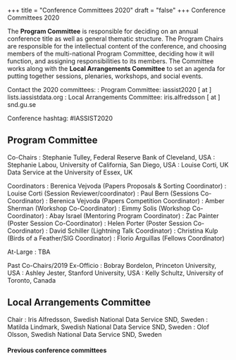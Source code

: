 +++
title = "Conference Committees 2020"
draft = "false"
+++
Conference Committees 2020

The **Program Committee** is responsible for deciding on an annual conference title as well as general thematic structure. The Program Chairs are responsible for the intellectual content of the conference, and choosing members of the multi-national Program Committee, deciding how it will function, and assigning responsibilities to its members. The Committee works along with the **Local Arrangements Committee** to set an agenda for putting together sessions, plenaries, workshops, and social events.

Contact the 2020 committees:
: Program Committee: iassist2020 [ at ] lists.iassistdata.org
: Local Arrangements Committee: iris.alfredsson [ at ] snd.gu.se

Conference hashtag: #IASSIST2020

## Program Committee

Co-Chairs
: Stephanie Tulley, Federal Reserve Bank of Cleveland, USA
: Stephanie Labou, University of California, San Diego, USA
: Louise Corti, UK Data Service at the University of Essex, UK

Coordinators
: Berenica Vejvoda (Papers Proposals & Sorting Coordinator)
: Louise Corti (Session Reviewer/coordinator)
: Paul Bern (Sessions Co-Coordinator)
: Berenica Vejvoda (Papers Competition Coordinator)
: Amber Sherman (Workshop Co-Coordinator)
: Eimmy Solis (Workshop Co-Coordinator)
: Abay Israel (Mentoring Program Coordinator)
: Zac Painter (Poster Session Co-Coordinator)
: Helen Porter (Poster Session Co-Coordinator)
: David Schiller (Lightning Talk Coordinator)
: Christina Kulp (Birds of a Feather/SIG Coordinator)
: Florio Arguillas (Fellows Coordinator)

At-Large
: TBA

Past Co-Chairs/2019 Ex-Officio
: Bobray Bordelon, Princeton University, USA
: Ashley Jester, Stanford University, USA
: Kelly Schultz, University of Toronto, Canada 

## Local Arrangements Committee

Chair
: Iris Alfredsson, Swedish National Data Service SND, Sweden
: Matilda Lindmark, Swedish National Data Service SND, Sweden
: Olof Olsson, Swedish National Data Service SND, Sweden

#### Previous conference committees